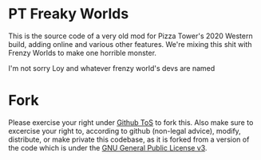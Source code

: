 # PT Freaky Worlds
This is the source code of a very old mod for Pizza Tower's 2020 Western build, adding online and various other features.
We're mixing this shit with Frenzy Worlds to make one horrible monster.

I'm not sorry Loy and whatever frenzy world's devs are named

# Fork

Please exercise your right under [Github ToS](https://docs.github.com/en/site-policy/github-terms/github-terms-of-service#5-license-grant-to-other-users) to fork this.
Also make sure to excercise your right to, according to github (non-legal advice), modify, distribute, or make private this codebase, as it is forked from a version of the code which is under the [GNU General Public License v3](https://www.gnu.org/licenses/gpl-3.0.txt).

